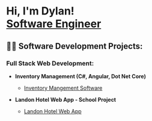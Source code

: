 <h1>Hi, I'm Dylan!<br/><a href="https://dylanparson.xyz">Software Engineer</a>

<h2>👨‍💻 Software Development Projects:</h2>

<h3><b>Full Stack Web Development:</b></h3>

- <b>Inventory Management (C#, Angular, Dot Net Core)</b>
  - [Inventory Mangement Software](https://github.com/dylanparson001/Inventory-Website) 


- <b>Landon Hotel Web App - School Project</b>
  - [Landon Hotel Web App](https://github.com/dylanparson001/Landon-Hotel-Web-App) 


